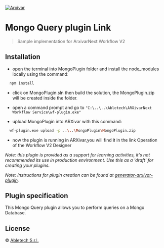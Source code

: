 [![Arxivar](http://portal.arxivar.it/download/resources/loghi/Logo-ARXivar_orizzontale-nero.png)](http://www.arxivar.it/)

# Mongo Query plugin Link

> Sample implementation for ArxivarNext Workflow V2  


## Installation

- open the terminal into MongoPlugin folder and install the node_modules locally using the command:

```bash
  npm install
```

- click on MongoPlugin.sln then build the solution, the MongoPlugin.zip will be created inside the folder.
  
- open a command prompt and go to `"C:\..\..\Abletech\ARXivarNext Workflow Service\wf-plugin.exe"` 
  
- upload MongoPlugin into ARXivar with this command:

```bash
  wf-plugin.exe upload -p ..\..\MongoPlugin\MongoPlugin.zip
```

- now the plugin is running in ARXivar,you will find it in the link Operation of the Workflow V2 Designer


_Note: this plugin is provided as a support for learning activities, it's not recommended its use in production environment. Use this as a 'draft' for creating your plugins._

_Note: Instructions for plugin creation can be found at [generator-arxivar-plugin](https://github.com/Arxivar/PluginGenerator/blob/master/README.md)._


## Plugin specification

This Mongo Query plugin allows you to perform queries on a Mongo Database.


## License

 © [Abletech S.r.l.](http://www.arxivar.it/)


